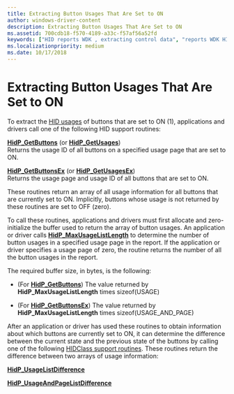```yaml
---
title: Extracting Button Usages That Are Set to ON
author: windows-driver-content
description: Extracting Button Usages That Are Set to ON
ms.assetid: 700cdb18-f570-4189-a33c-f57af56a52fd
keywords: ["HID reports WDK , extracting control data", "reports WDK HID , extracting control data", "extracting HID control data", "button usages WDK HID"]
ms.localizationpriority: medium
ms.date: 10/17/2018
---
```


# Extracting Button Usages That Are Set to ON





To extract the [HID usages](hid-usages.md) of buttons that are set to ON (1), applications and drivers call one of the following HID support routines:

<a href="" id="hidp-getbuttons--or-hidp-getusages-"></a>[**HidP\_GetButtons**](https://msdn.microsoft.com/library/windows/hardware/ff539708) (or [**HidP\_GetUsages**](https://msdn.microsoft.com/library/windows/hardware/ff539742))  
Returns the usage ID of all buttons on a specified usage page that are set to ON.

<a href="" id="hidp-getbuttonsex--or-hidp-getusagesex-"></a>[**HidP\_GetButtonsEx**](https://msdn.microsoft.com/library/windows/hardware/ff539712) (or [**HidP\_GetUsagesEx**](https://msdn.microsoft.com/library/windows/hardware/ff539745))  
Returns the usage page and usage ID of all buttons that are set to ON.

These routines return an array of all usage information for all buttons that are currently set to ON. Implicitly, buttons whose usage is not returned by these routines are set to OFF (zero).

To call these routines, applications and drivers must first allocate and zero-initialize the buffer used to return the array of button usages. An application or driver calls [**HidP\_MaxUsageListLength**](https://msdn.microsoft.com/library/windows/hardware/ff539770) to determine the number of button usages in a specified usage page in the report. If the application or driver specifies a usage page of zero, the routine returns the number of all the button usages in the report.

The required buffer size, in bytes, is the following:

-   (For [**HidP\_GetButtons**](https://msdn.microsoft.com/library/windows/hardware/ff539708)) The value returned by **HidP\_MaxUsageListLength** times sizeof(USAGE)

-   (For [**HidP\_GetButtonsEx**](https://msdn.microsoft.com/library/windows/hardware/ff539712)) The value returned by **HidP\_MaxUsageListLength** times sizeof(USAGE\_AND\_PAGE)

After an application or driver has used these routines to obtain information about which buttons are currently set to ON, it can determine the difference between the current state and the previous state of the buttons by calling one of the following [HIDClass support routines](https://msdn.microsoft.com/library/windows/hardware/ff538865). These routines return the difference between two arrays of usage information:

[**HidP\_UsageListDifference**](https://msdn.microsoft.com/library/windows/hardware/ff539826)

[**HidP\_UsageAndPageListDifference**](https://msdn.microsoft.com/library/windows/hardware/ff539824)

 

 




